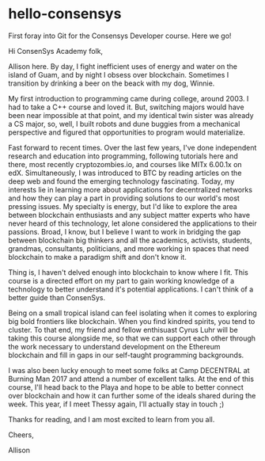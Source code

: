 # hello-consensys
First foray into Git for the Consensys Developer course. Here we go!

Hi ConsenSys Academy folk,

Allison here. By day, I fight inefficient uses of energy and water on the island of Guam, and by night I obsess over blockchain. Sometimes I transition by drinking a beer on the beack with my dog, Winnie. 

My first introduction to programming came during college, around 2003. I had to take a C++ course and loved it. But, switching majors would have been near impossible at that point, and my identical twin sister was already a CS major, so, well, I built robots and dune buggies from a mechanical perspective and figured that opportunities to program would materialize.

Fast forward to recent times. Over the last few years, I've done independent research and education into programming, following tutorials here and there, most recently cryptozombies.io, and courses like MITx 6.00.1x on edX. Simultaneously, I was introduced to BTC by reading articles on the deep web and found the emerging technology fascinating. Today, my interests lie in learning more about applications for decentralized networks and how they can play a part in providing solutions to our world's most pressing issues. My specialty is energy, but I'd like to explore the area between blockchain enthusiasts and any subject matter experts who have never heard of this technology, let alone considered the applications to their passions. Broad, I know, but I believe I want to work in bridging the gap between blockchain big thinkers and all the academics, activists, students, grandmas, consultants, politicians, and more working in spaces that need blockchain to make a paradigm shift and don't know it. 

Thing is, I haven't delved enough into blockchain to know where I fit. This course is a directed effort on my part to gain working knowledge of a technology to better understand it's potential applications. I can't think of a better guide than ConsenSys.

Being on a small tropical island can feel isolating when it comes to exploring big bold frontiers like blockchain. When you find kindred spirits, you tend to cluster. To that end, my friend and fellow enthisuast Cyrus Luhr will be taking this course alongside me, so that we can support each other through the work necessary to understand development on the Ethereum blockchain and fill in gaps in our self-taught programming backgrounds.

I was also been lucky enough to meet some folks at Camp DECENTRAL at Burning Man 2017 and attend a number of excellent talks. At the end of this course, I'll head back to the Playa and hope to be able to better connect over blockchain and how it can further some of the ideals shared during the week. This year, if I meet Thessy again, I'll actually stay in touch ;)

Thanks for reading, and I am most excited to learn from you all.


Cheers, 

Allison
